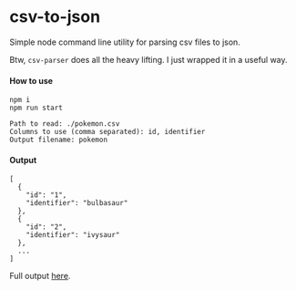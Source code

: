 # csv-to-json

Simple node command line utility for parsing csv files to json.

Btw, `csv-parser` does all the heavy lifting. I just wrapped it in a useful way.

#### How to use

```
npm i
npm run start

Path to read: ./pokemon.csv
Columns to use (comma separated): id, identifier
Output filename: pokemon
```

#### Output

```
[
  {
    "id": "1",
    "identifier": "bulbasaur"
  },
  {
    "id": "2",
    "identifier": "ivysaur"
  },
  ...
]
```

Full output [here](./pokemon.json).